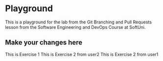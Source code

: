 # Playground
This is a playground for the lab from the Git Branching and Pull Requests lesson from the Software Engineering and DevOps Course at SoftUni.

## Make your changes here
This is Exercise 1
This is Exercise 2 from user2
This is Exercise 2 from user1
